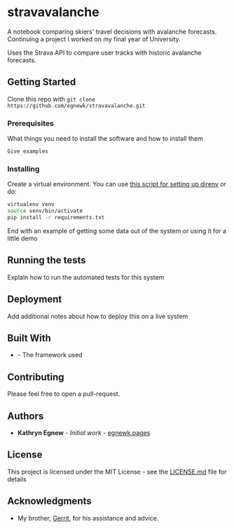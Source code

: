 




# stravavalanche

A notebook comparing skiers' travel decisions with avalanche forecasts. 
Continuing a project I worked on my final year of University.

Uses the Strava API to compare user tracks with historic avalanche forecasts. 

## Getting Started

Clone this repo with `git clone https://github.com/egnewk/stravavalanche.git`

### Prerequisites

What things you need to install the software and how to install them

```
Give examples
```

### Installing

Create a virtual environment. You can use [this script for setting up direnv](https://github.com/gegnew/auto-direnv) or do:
```bash
virtualenv venv
source venv/bin/activate
pip install -r requirements.txt
```

End with an example of getting some data out of the system or using it for a little demo

## Running the tests

Explain how to run the automated tests for this system


## Deployment

Add additional notes about how to deploy this on a live system

## Built With

* []() - The framework used

## Contributing

Please feel free to open a pull-request.

## Authors

* **Kathryn Egnew** - *Initial work* - [egnewk.pages](https://egnewk.github.io)

## License

This project is licensed under the MIT License - see the [LICENSE.md](LICENSE.md) file for details

## Acknowledgments

* My brother, [Gerrit](https://github.com/gegnew), for his assistance and advice.
